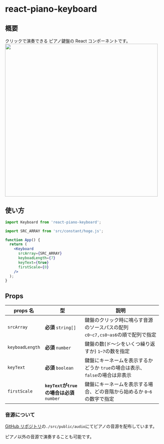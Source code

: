 # react-piano-keyboard

## 概要

クリックで演奏できる ピアノ鍵盤の React コンポーネントです。
<img src="https://user-images.githubusercontent.com/65535030/118248919-ccb43180-b4df-11eb-813c-8d8dabe9cb07.png" width="500" />

## 使い方

```jsx
import Keyboard from 'react-piano-keyboard';

import SRC_ARRAY from 'src/constant/hoge.js';

function App() {
  return (
    <Keyboard
      srcArray={SRC_ARRAY}
      keyboadLength={7}
      keyText={true}
      firstScale={0}
    />
  );
}
```

## Props

| props 名        | 型                                         | 説明                                                                           |
| --------------- | ------------------------------------------ | ------------------------------------------------------------------------------ |
| `srcArray`      | **必須** `string[]`                        | 鍵盤のクリック時に鳴らす音源のソースパスの配列 `c0~c7,cs0~as6`の順で配列で指定 |
| `keyboadLength` | **必須** `number`                          | 鍵盤の数(ド〜シをいくつ繰り返すか) `1~7`の数を指定                             |
| `keyText`       | **必須** `boolean`                         | 鍵盤にキーネームを表示するかどうか `true`の場合は表示、`false`の場合は非表示   |
| `firstScale`    | **`keyText`が`true`の場合は必須** `number` | 鍵盤にキーネームを表示する場合、どの音階から始めるか `0~6`の数字で指定         |

### 音源について

[GitHub リポジトリ](https://github.com/perzikanz/react-piano-keyboard)の`./src/public/audio`にてピアノの音源を配布しています。

ピアノ以外の音源で演奏することも可能です。
